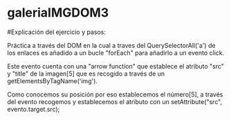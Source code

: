 # galeriaIMGDOM3
#Explicación del ejercicio y pasos:

Práctica a través del DOM en la cual a traves del QuerySelectorAll('a') de los enlaces es añadido a un bucle "forEach" para añadirlo a un evento click.

Este evento cuenta con una "arrow function" que establece el atributo "src" y "title" de la imagen[5] que es recogido a través de un getElementsByTagName('img'). 

Como conocemos su posición por eso establecemos el número[5], a través del evento recogemos y establecemos el atributo con un setAttribute("src", evento.target.src);
